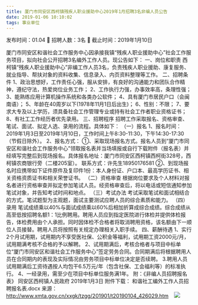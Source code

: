```yaml
---
title: 厦门市同安区西柯镇残疾人职业援助中心2019年1月招聘3名非编人员公告
date: 2019-01-06 10:10:02
tags: 事业单位
---
```

发布时间：01.04   🌟   招聘人数：3名   🌈   截止时间：2019年1月10日
<!-- more -->

厦门市同安区和谐社会工作服务中心因承接我镇“残疾人职业援助中心”社会工作服务项目，拟向社会公开招聘3名编外工作人员。现公告如下：
一、岗位和职责
西柯镇“残疾人职业援助中心”非编工作人员3名，负责残疾人职业援助、康复服务、就业指导、帮扶对象的资料收集、信息录入、内页资料整理等工作。
二、招聘条件
1、政治思想好，工作责任心强，服从安排，有良好的沟通能力和团队合作精神，遵纪守法，热爱岗位业务工作；
2、工作执行力强，办事效率高，条理性强；
3、能熟练应用计算机操作系统和各类办公软件；
4、具有厦门市居民户口（会闽南语）；
5、年龄在40周岁以下(1978年11月1日后出生)；
6、性别：不限；
7、要求大专及以上学历，须具备社会工作管理专业或持有社会工作者职业资格证书；
8、有社工工作经历者优先录用。
三、招聘程序
招聘工作采取报名、资格审查、笔试、面试、拟定人选、录用的流程。具体如下：
（一）报名
1、报名时间：2019年1月3日至2019年1月10日，工作时间上午8∶30-11∶30，下午14∶30-17∶30（节假日除外）。
2、报名方式：
①、采取现场报名方式。报名人员到“厦门市同安区和谐社会工作服务中心”领取报名表并当场填报或自行下载附件（报名表）并经填写完整后到现场报名。具体报名地址：厦门市同安区西柯镇西柯街328号，西柯镇农商银行旁（二楼205室）。
联系方式：许先生18950176581
②、到现场报名时应携带如下证件原件及复印件1份：本人身份证、户口本、最高学历证书、相关资格资质证书和相关荣誉证书。
（二）资格审查
根据岗位要求及个人材料对报名者进行资格审查并拟定参加笔试人员。经资格审查后，将以电话或短信通知参加笔试对象，并告知考试时间和地点。
（三）考试办法
考试采取笔试和面试相结合的方式。笔试题型为主观题，面试主要测试应聘人员的综合素质和能力。
（四）录用
笔试成绩乘以40%与面试成绩乘以60%后相加折算成综合成绩。综合成绩从高至低按招聘名额1：1比例聘用。聘用人员应到指定医院进行体检并提供体检报告，体检费用由个人承担。同时因体检不合格者将取消聘用资格，该名额由下一顺位人员接替。聘用人员将按照有关规定办理相关入职手续。
四、薪酬待遇
1、实行2个月试用期，试用期内不享受医社保、公积金等福利，试用期工资2000元/月，试用期满考核不合格的予以解聘。
2、试用期满后，考核合格者与项目中标单位“厦门市同安区和谐社会工作服务中心”签定劳务合同。合同期满后将根据聘用人员在合同期内的表现及实际情况由劳务项目中标单位决定是否续聘。
3.聘用人员试用期满后工资待遇按人均包干6.5万元/年（包含社保、工会福利等）的标准执行。
4、一经录用，需至少在项目中标单位服务满1年。
附：《非编人员招聘报名表》
同安区西柯镇人民政府
2019年1月3日
附件下载：
和谐社工编外工作人员招聘报名表.docx
来源：
http://www.xmta.gov.cn/xxgk/tzgg/201901/t20190104_426029.htm
 
 ![](https://cdn.weiweiblog.cn/20181015134814.png)